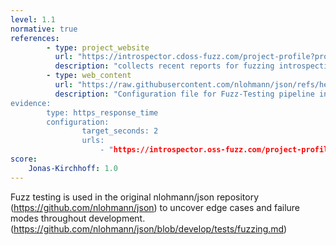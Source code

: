 ```yaml
---
level: 1.1
normative: true
references:
        - type: project_website
          url: "https://introspector.cdoss-fuzz.com/project-profile?project=json"
          description: "collects recent reports for fuzzing introspection of nlohmann/json with historical plots"
        - type: web_content
          url: "https://raw.githubusercontent.com/nlohmann/json/refs/heads/develop/.github/workflows/cifuzz.yml"
          description: "Configuration file for Fuzz-Testing pipeline in the original nlohmann/json repository
evidence:
        type: https_response_time
        configuration:
                target_seconds: 2
                urls:
                    - "https://introspector.oss-fuzz.com/project-profile?project=json"
score:
    Jonas-Kirchhoff: 1.0
---
```


Fuzz testing is used in the original nlohmann/json repository (https://github.com/nlohmann/json) to uncover edge cases and failure modes throughout development. (https://github.com/nlohmann/json/blob/develop/tests/fuzzing.md)